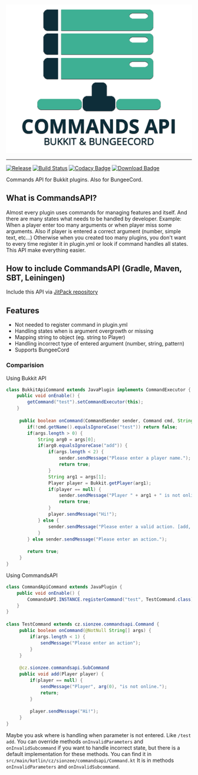 <p align="center"><img alt="CommandsAPI Logo" src="/logo.png?raw=true"/></p>

-----
[![Release](https://jitpack.io/v/sionzeecz/bukkit-commands-api.svg)](https://jitpack.io/#sionzeecz/bukkit-commands-api)
[![Build Status](https://travis-ci.org/sionzeecz/bukkit-commands-api.svg?branch=master)](https://travis-ci.org/sionzeecz/bukkit-commands-api)
[![Codacy Badge](https://api.codacy.com/project/badge/Grade/f3b13a74e9a64e46997bde6eb589f3cf)](https://www.codacy.com/app/sionzeecz/bukkit-commands-api?utm_source=github.com&amp;utm_medium=referral&amp;utm_content=sionzeecz/bukkit-commands-api&amp;utm_campaign=Badge_Grade)
[![Download Badge](https://jitpack.io/v/sionzeecz/bukkit-commands-api/total.svg)](https://jitpack.io/#sionzeecz/bukkit-commands-api)

Commands API for Bukkit plugins. Also for BungeeCord.
## What is CommandsAPI?
Almost every plugin uses commands for managing features and itself. And there are many states what needs to be handled by developer.
Example: When a player enter too many arguments or when player miss some arguments.
Also if player is entered a correct argument (number, simple text, etc...)
Otherwise when you created too many plugins, you don't want to every time register it in plugin.yml or look if command handles all states.
This API make everything easier.

## How to include CommandsAPI (Gradle, Maven, SBT, Leiningen)
Include this API via [JitPack repository](https://jitpack.io/#sionzeecz/bukkit-commands-api)


## Features
* Not needed to register command in plugin.yml
* Handling states when is argument overgrowth or missing
* Mapping string to object (eg. string to Player)
* Handling incorrect type of entered argument (number, string, pattern)
* Supports BungeeCord

### Comparision
Using Bukkit API
```java
class BukkitApiCommand extends JavaPlugin implements CommandExecutor {
    public void onEnable() {
        getCommand("test").setCommandExecutor(this);
    }
     
     public boolean onCommand(CommandSender sender, Command cmd, String commandLabel, String[] args) {
        if(!cmd.getName().equalsIgnoreCase("test")) return false;
        if(args.length > 0) {
            String arg0 = args[0];
            if(arg0.equalsIgnoreCase("add")) {
                if(args.length < 2) {
                    sender.sendMessage("Please enter a player name.");
                    return true;
                }
                String arg1 = args[1];
                Player player = Bukkit.getPlayer(arg1);
                if(player == null) {
                    sender.sendMessage("Player " + arg1 + " is not online");
                    return true;
                }
                player.sendMessage("Hi!");
            } else {
                sender.sendMessage("Please enter a valid action. [add, del, edit]");
            }
        } else sender.sendMessage("Please enter an action.");
      
        return true; 
     }   
}
```
Using CommandsAPI
```java
class CommandApiCommand extends JavaPlugin {
    public void onEnable() {
        CommandsAPI.INSTANCE.registerCommand("test", TestCommand.class);
    }
}

class TestCommand extends cz.sionzee.commandsapi.Command {
     public boolean onCommand(@NotNull String[] args) {
         if(args.length < 1) {
             sendMessage("Please enter an action");
         }
     }
     
     @cz.sionzee.commandsapi.SubCommand
     public void add(Player player) {
         if(player == null) {
             sendMessage("Player", arg(0), "is not online.");
             return;
         }
         
         player.sendMessage("Hi!");
     }
}
```

Maybe you ask where is handling when parameter <player> is not entered. Like `/test add`.
You can override methods `onInvalidParameters` and `onInvalidSubcommand` if you want to handle incorrect state, but there is a default implementation for these methods.
You can find it in ``src/main/kotlin/cz/sionzee/commandsapi/Command.kt`` It is in methods `onInvalidParameters` and `onInvalidSubcommand`. 
